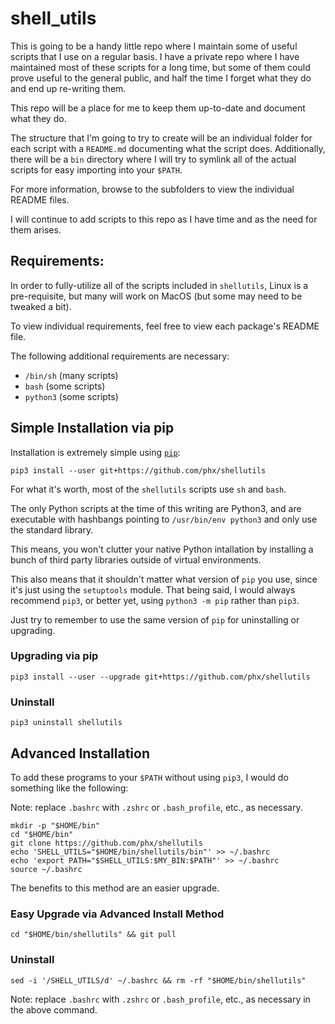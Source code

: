 # shell_utils

This is going to be a handy little repo where I maintain some of useful scripts
that I use on a regular basis.  I have a private repo where I have maintained
most of these scripts for a long time, but some of them could prove useful to the
general public, and half the time I forget what they do and end up re-writing them.

This repo will be a place for me to keep them up-to-date and document what they do.

The structure that I'm going to try to create will be an individual folder for each
script with a `README.md` documenting what the script does.  Additionally, there
will be a `bin` directory where I will try to symlink all of the actual scripts
for easy importing into your `$PATH`.

For more information, browse to the subfolders to view the individual README files.

I will continue to add scripts to this repo as I have time and as the need for them arises.

## Requirements:

In order to fully-utilize all of the scripts included in `shellutils`, Linux is a pre-requisite, but many will work on MacOS (but some may need to be tweaked a bit).

To view individual requirements, feel free to view each package's README file.

The following additional requirements are necessary:

- `/bin/sh` (many scripts)
- `bash` (some scripts)
- `python3` (some scripts)

## Simple Installation via pip

Installation is extremely simple using [`pip`](https://pip.pypa.io/en/stable/installation/):

`pip3 install --user git+https://github.com/phx/shellutils`

For what it's worth, most of the `shellutils` scripts use `sh` and `bash`.

The only Python scripts at the time of this writing are Python3, and are executable with hashbangs pointing to `/usr/bin/env python3` and only use the standard library.

This means, you won't clutter your native Python intallation by installing a bunch of third party libraries outside of virtual environments.

This also means that it shouldn't matter what version of `pip` you use, since it's just using the `setuptools` module.
That being said, I would always recommend `pip3`, or better yet, using `python3 -m pip` rather than `pip3`.

Just try to remember to use the same version of `pip` for uninstalling or upgrading.

### Upgrading via pip

`pip3 install --user --upgrade git+https://github.com/phx/shellutils`

### Uninstall

`pip3 uninstall shellutils`

## Advanced Installation

To add these programs to your `$PATH` without using `pip3`, I would do something like the following:

Note: replace `.bashrc` with `.zshrc` or `.bash_profile`, etc., as necessary.

```
mkdir -p "$HOME/bin"
cd "$HOME/bin"
git clone https://github.com/phx/shellutils
echo 'SHELL_UTILS="$HOME/bin/shellutils/bin"' >> ~/.bashrc
echo 'export PATH="$SHELL_UTILS:$MY_BIN:$PATH"' >> ~/.bashrc
source ~/.bashrc
```

The benefits to this method are an easier upgrade.

### Easy Upgrade via Advanced Install Method

`cd "$HOME/bin/shellutils" && git pull`

### Uninstall

`sed -i '/SHELL_UTILS/d' ~/.bashrc && rm -rf "$HOME/bin/shellutils"`

Note: replace `.bashrc` with `.zshrc` or `.bash_profile`, etc., as necessary in the above command.


